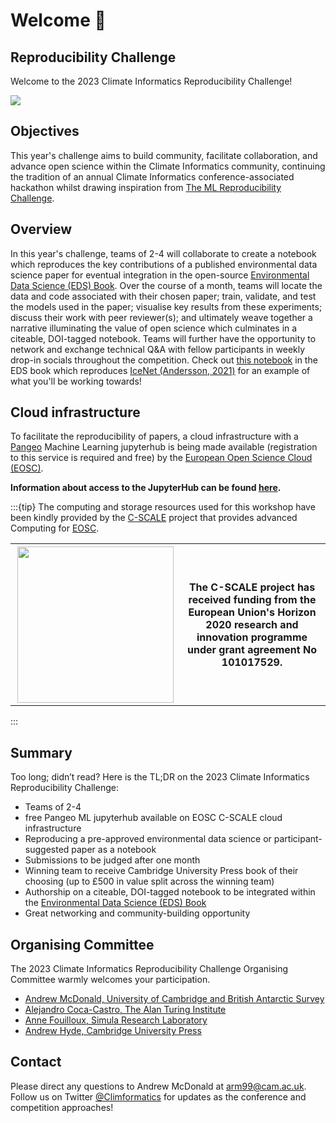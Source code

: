 # Welcome 👋

## Reproducibility Challenge

Welcome to the 2023 Climate Informatics Reproducibility Challenge!

![](figures/splash-reproducibility-challenge.png)

## Objectives
This year's challenge aims to build community, facilitate collaboration, and advance open science within the Climate Informatics community, continuing the tradition of an annual Climate Informatics conference-associated hackathon whilst drawing inspiration from [The ML Reproducibility Challenge](https://twitter.com/repro_challenge?lang=en).

## Overview
In this year's challenge, teams of 2-4 will collaborate to create a notebook which reproduces the key contributions of a published environmental data science paper for eventual integration in the open-source [Environmental Data Science (EDS) Book](https://edsbook.org/). Over the course of a month, teams will locate the data and code associated with their chosen paper; train, validate, and test the models used in the paper; visualise key results from these experiments; discuss their work with peer reviewer(s); and ultimately weave together a narrative illuminating the value of open science which culminates in a citeable, DOI-tagged notebook. Teams will further have the opportunity to network and exchange technical Q&A with fellow participants in weekly drop-in socials throughout the competition. Check out [this notebook](https://edsbook.org/notebooks/gallery/ac327c3a-5264-40a2-8c6e-1e8d7c4b37ef/notebook.html) in the EDS book which reproduces [IceNet (Andersson, 2021)](https://doi.org/10.1038/s41467-021-25257-4) for an example of what you'll be working towards!

## Cloud infrastructure

To facilitate the reproducibility of papers, a cloud infrastructure with a [Pangeo](https://pangeo.io/) Machine Learning jupyterhub is being made available (registration to this service is required and free) by the [European Open Science Cloud (EOSC)](https://eosc-portal.eu).

**Information about access to the JupyterHub can be found [here](before/setup).** 


:::{tip}
The computing and storage resources used for this workshop have been kindly provided by the [C-SCALE](https://c-scale.eu) project that provides advanced Computing for [EOSC](https://eosc-portal.eu/about/eosc).

<table>
  <tr>
   <th><img src="https://raw.githubusercontent.com/sebastian-luna-valero/reproducibility-challenge-2023/c-scale-ack/challenge/figures/EC-ack.jpg" width="250" align="Right" /></a></th>
   <th>The C-SCALE project has received funding from the European Union's Horizon 2020 research and innovation programme under grant agreement No 101017529.</th> 
  </tr>
</table>

:::


## Summary
Too long; didn’t read? Here is the TL;DR on the 2023 Climate Informatics Reproducibility Challenge:
- Teams of 2-4
- free Pangeo ML jupyterhub available on EOSC C-SCALE cloud infrastructure 
- Reproducing a pre-approved environmental data science or participant-suggested paper as a notebook
- Submissions to be judged after one month
- Winning team to receive Cambridge University Press book of their choosing (up to £500 in value split across the winning team) 
- Authorship on a citeable, DOI-tagged notebook to be integrated within the [Environmental Data Science (EDS) Book](https://edsbook.org/)
- Great networking and community-building opportunity


## Organising Committee
The 2023 Climate Informatics Reproducibility Challenge Organising Committee warmly welcomes your participation.
- [Andrew McDonald, University of Cambridge and British Antarctic Survey](https://ampersandmcd.com/)
- [Alejandro Coca-Castro, The Alan Turing Institute](https://acocac.github.io/en/)
- [Anne Fouilloux, Simula Research Laboratory](https://annefou.github.io/)
- [Andrew Hyde, Cambridge University Press](https://twitter.com/andrewchyde?lang=en)

## Contact
Please direct any questions to Andrew McDonald at [arm99@cam.ac.uk](arm99@cam.ac.uk). 
Follow us on Twitter [@Climformatics](https://twitter.com/Climformatics) for updates as the conference and competition approaches!

